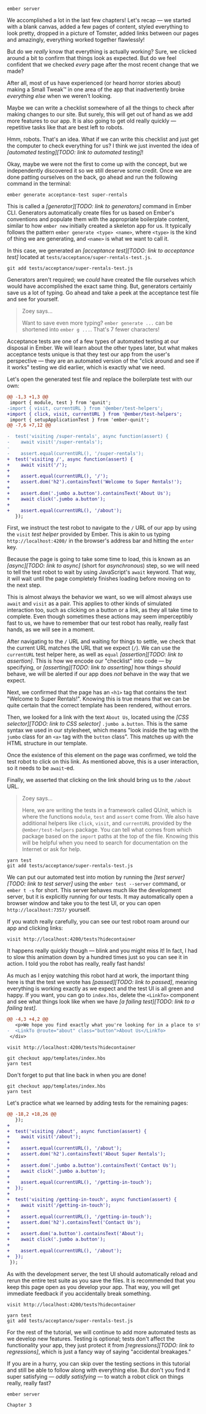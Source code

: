 ```run:server:start hidden=true cwd=super-rentals expect="Serving on http://localhost:4200/"
ember server
```

We accomplished a lot in the last few chapters! Let's recap &mdash; we started with a blank canvas, added a few pages of content, styled everything to look pretty, dropped in a picture of Tomster, added links between our pages and amazingly, everything worked together flawlessly!

But do we _really_ know that everything is actually working? Sure, we clicked around a bit to confirm that things look as expected. But do we feel confident that we checked _every_ page after the most recent change that we made?

After all, most of us have experienced (or heard horror stories about) making a Small Tweak™ in one area of the app that inadvertently broke _everything else_ when we weren't looking.

Maybe we can write a checklist somewhere of all the things to check after making changes to our site. But surely, this will get out of hand as we add more features to our app. It is also going to get old really quickly &mdash; repetitive tasks like that are best left to robots.

Hmm, robots. That's an idea. What if we can write this checklist and just get the computer to check everything for us? I think we just invented the idea of *[automated testing][TODO: link to automated testing]*!

Okay, maybe we were not the first to come up with the concept, but we independently discovered it so we still deserve some credit. Once we are done patting ourselves on the back, go ahead and run the following command in the terminal:

```run:command cwd=super-rentals
ember generate acceptance-test super-rentals
```

This is called a *[generator][TODO: link to generators]* command in Ember CLI. Generators automatically create files for us based on Ember's conventions and populate them with the appropriate boilerplate content, similar to how `ember new` initially created a skeleton app for us. It typically follows the pattern `ember generate <type> <name>`, where `<type>` is the kind of thing we are generating, and `<name>` is what we want to call it.

In this case, we generated an *[acceptance test][TODO: link to acceptance test]* located at `tests/acceptance/super-rentals-test.js`.

```run:command hidden=true cwd=super-rentals
git add tests/acceptance/super-rentals-test.js
```

Generators aren't required; we _could_ have created the file ourselves which would have accomplished the exact same thing. But, generators certainly save us a lot of typing. Go ahead and take a peek at the acceptance test file and see for yourself.

> Zoey says...
>
> Want to save even more typing? `ember generate ...` can be shortened into `ember g ...`. That's 7 fewer characters!

Acceptance tests are one of a few types of automated testing at our disposal in Ember. We will learn about the other types later, but what makes acceptance tests unique is that they test our app from the user's perspective &mdash; they are an automated version of the "click around and see if it works" testing we did earlier, which is exactly what we need.

Let's open the generated test file and replace the boilerplate test with our own:

```run:file:patch lang=js cwd=super-rentals filename=tests/acceptance/super-rentals-test.js
@@ -1,3 +1,3 @@
 import { module, test } from 'qunit';
-import { visit, currentURL } from '@ember/test-helpers';
+import { click, visit, currentURL } from '@ember/test-helpers';
 import { setupApplicationTest } from 'ember-qunit';
@@ -7,6 +7,12 @@

-  test('visiting /super-rentals', async function(assert) {
-    await visit('/super-rentals');
-
-    assert.equal(currentURL(), '/super-rentals');
+  test('visiting /', async function(assert) {
+    await visit('/');
+
+    assert.equal(currentURL(), '/');
+    assert.dom('h2').containsText('Welcome to Super Rentals!');
+
+    assert.dom('.jumbo a.button').containsText('About Us');
+    await click('.jumbo a.button');
+
+    assert.equal(currentURL(), '/about');
   });
```

First, we instruct the test robot to navigate to the `/` URL of our app by using the `visit` _test helper_ provided by Ember. This is akin to us typing `http://localhost:4200/` in the browser's address bar and hitting the `enter` key.

Because the page is going to take some time to load, this is known as an *[async][TODO: link to async]* (short for _asynchronous_) step, so we will need to tell the test robot to wait by using JavaScript's `await` keyword. That way, it will wait until the page completely finishes loading before moving on to the next step.

This is almost always the behavior we want, so we will almost always use `await` and `visit` as a pair. This applies to other kinds of simulated interaction too, such as clicking on a button or a link, as they all take time to complete. Even though sometimes these actions may seem imperceptibly fast to us, we have to remember that our test robot has really, really fast hands, as we will see in a moment.

After navigating to the `/` URL and waiting for things to settle, we check that the current URL matches the URL that we expect (`/`). We can use the `currentURL` test helper here, as well as `equal` *[assertion][TODO: link to assertion]*. This is how we encode our "checklist" into code &mdash; by specifying, or *[asserting][TODO: link to asserting]* how things _should_ behave, we will be alerted if our app does _not_ behave in the way that we expect.

Next, we confirmed that the page has an `<h1>` tag that contains the text "Welcome to Super Rentals!". Knowing this is true means that we can be quite certain that the correct template has been rendered, without errors.

Then, we looked for a link with the text `About Us`, located using the *[CSS selector][TODO: link to CSS selector]* `.jumbo a.button`. This is the same syntax we used in our stylesheet, which means "look inside the tag with the `jumbo` class for an `<a>` tag with the `button` class". This matches up with the HTML structure in our template.

Once the existence of this element on the page was confirmed, we told the test robot to click on this link. As mentioned above, this is a user interaction, so it needs to be `await`-ed.

Finally, we asserted that clicking on the link should bring us to the `/about` URL.

> Zoey says...
>
> Here, we are writing the tests in a framework called QUnit, which is where the functions `module`, `test` and `assert` come from. We also have additional helpers like `click`, `visit`, and `currentURL` provided by the `@ember/test-helpers` package. You can tell what comes from which package based on the `import` paths at the top of the file. Knowing this will be helpful when you need to search for documentation on the Internet or ask for help.

```run:command hidden=true cwd=super-rentals
yarn test
git add tests/acceptance/super-rentals-test.js
```

We can put our automated test into motion by running the *[test server][TODO: link to test server]* using the `ember test --server` command, or `ember t -s` for short. This server behaves much like the development server, but it is explicitly running for our tests. It may automatically open a browser window and take you to the test UI, or you can open `http://localhost:7357/` yourself.

If you watch really carefully, you can see our test robot roam around our app and clicking links:

<!-- TODO: make this a gif instead -->

```run:screenshot width=1024 height=512 retina=true filename=pass.png alt="All tests passing"
visit http://localhost:4200/tests?hidecontainer
```

It happens really quickly though &mdash; blink and you might miss it! In fact, I had to slow this animation down by a hundred times just so you can see it in action. I told you the robot has really, really fast hands!

As much as I enjoy watching this robot hard at work, the important thing here is that the test we wrote has *[passed][TODO: link to passed]*, meaning everything is working exactly as we expect and the test UI is all green and happy. If you want, you can go to `index.hbs`, delete the `<LinkTo>` component and see what things look like when we have *[a failing test][TODO: link to a failing test]*.

```run:file:patch hidden=true cwd=super-rentals filename=app/templates/index.hbs
@@ -4,3 +4,2 @@
   <p>We hope you find exactly what you're looking for in a place to stay.</p>
-  <LinkTo @route="about" class="button">About Us</LinkTo>
 </div>
```

```run:screenshot width=1024 height=768 retina=true filename=fail.png alt="A failing test"
visit http://localhost:4200/tests?hidecontainer
```

```run:command hidden=true cwd=super-rentals
git checkout app/templates/index.hbs
yarn test
```

Don't forget to put that line back in when you are done!

```run:command hidden=true cwd=super-rentals
git checkout app/templates/index.hbs
yarn test
```

Let's practice what we learned by adding tests for the remaining pages:

```run:file:patch lang=js cwd=super-rentals filename=tests/acceptance/super-rentals-test.js
@@ -18,2 +18,26 @@
   });
+
+  test('visiting /about', async function(assert) {
+    await visit('/about');
+
+    assert.equal(currentURL(), '/about');
+    assert.dom('h2').containsText('About Super Rentals');
+
+    assert.dom('.jumbo a.button').containsText('Contact Us');
+    await click('.jumbo a.button');
+
+    assert.equal(currentURL(), '/getting-in-touch');
+  });
+
+  test('visiting /getting-in-touch', async function(assert) {
+    await visit('/getting-in-touch');
+
+    assert.equal(currentURL(), '/getting-in-touch');
+    assert.dom('h2').containsText('Contact Us');
+
+    assert.dom('a.button').containsText('About');
+    await click('.jumbo a.button');
+
+    assert.equal(currentURL(), '/about');
+  });
 });
```

As with the development server, the test UI should automatically reload and rerun the entire test suite as you save the files. It is recommended that you keep this page open as you develop your app. That way, you will get immediate feedback if you accidentally break something.

```run:screenshot width=1024 height=512 retina=true filename=pass-2.png alt="Tests still passing with the new tests"
visit http://localhost:4200/tests?hidecontainer
```

```run:command hidden=true cwd=super-rentals
yarn test
git add tests/acceptance/super-rentals-test.js
```

For the rest of the tutorial, we will continue to add more automated tests as we develop new features. Testing is optional; tests don't affect the functionality your app, they just protect it from *[regressions][TODO: link to regressions]*, which is just a fancy way of saying "accidental breakages."

If you are in a hurry, you can skip over the testing sections in this tutorial and still be able to follow along with everything else. But don't you find it super satisfying &mdash; _oddly satisfying_ &mdash; to watch a robot click on things really, really fast?

```run:server:stop
ember server
```

```run:checkpoint cwd=super-rentals
Chapter 3
```
